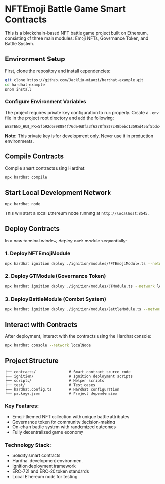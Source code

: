 # NFTEmoji Battle Game Smart Contracts

This is a blockchain-based NFT battle game project built on Ethereum, consisting of three main modules: Emoji NFTs, Governance Token, and Battle System.

## Environment Setup

First, clone the repository and install dependencies:

```bash
git clone https://github.com/Jackliu-miaozi/hardhat-example.git
cd hardhat-example
pnpm install
```

### Configure Environment Variables

The project requires private key configuration to run properly. Create a `.env` file in the project root directory and add the following:

```env
WESTEND_HUB_PK=5fb92d6e98884f76de468fa3f6278f8807c48bebc13595d45af5bdc4da702133
```

**Note:** This private key is for development only. Never use it in production environments.

## Compile Contracts

Compile smart contracts using Hardhat:

```bash
npx hardhat compile
```

## Start Local Development Network

```bash
npx hardhat node
```

This will start a local Ethereum node running at `http://localhost:8545`.

## Deploy Contracts

In a new terminal window, deploy each module sequentially:

### 1. Deploy NFTEmojiModule

```bash
npx hardhat ignition deploy ./ignition/modules/NFTEmojiModule.ts --network localNode
```

### 2. Deploy GTModule (Governance Token)

```bash
npx hardhat ignition deploy ./ignition/modules/GTModule.ts --network localNode
```

### 3. Deploy BattleModule (Combat System)

```bash
npx hardhat ignition deploy ./ignition/modules/BattleModule.ts --network localNode
```

## Interact with Contracts

After deployment, interact with the contracts using the Hardhat console:

```bash
npx hardhat console --network localNode
```

## Project Structure

```
├── contracts/               # Smart contract source code
├── ignition/                # Ignition deployment scripts
├── scripts/                 # Helper scripts
├── test/                    # Test cases
├── hardhat.config.ts        # Hardhat configuration
└── package.json             # Project dependencies
```

### Key Features:
- Emoji-themed NFT collection with unique battle attributes
- Governance token for community decision-making
- On-chain battle system with randomized outcomes
- Fully decentralized game economy

### Technology Stack:
- Solidity smart contracts
- Hardhat development environment
- Ignition deployment framework
- ERC-721 and ERC-20 token standards
- Local Ethereum node for testing